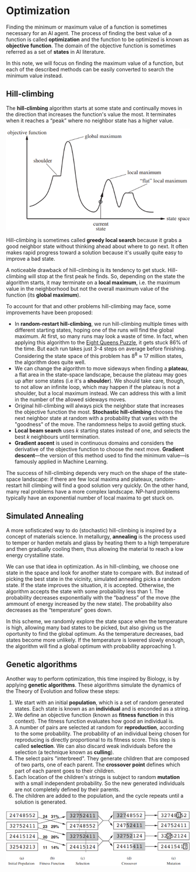 # Optimization
Finding the minimum or maximum value of a function is sometimes necessary for an AI agent. The process of finding the best value of a function is called **optimization** and the function to be optimized is known as **objective function**. The domain of the objective function is sometimes referred as a set of **states** in AI literature.

In this note, we will focus on finding the maximum value of a function, but each of the described methods can be easily converted to search the minimum value instead.

## Hill-climbing
The **hill-climbing** algorithm starts at some state and continually moves in the direction that increases the function's value the most. It terminates when it reaches a “peak” where no neighbor state has a higher value.

![Hill-climbing](images/hill-climbing.png)

Hill-climbing is sometimes called **greedy local search** because it grabs a good neighbor state without thinking ahead about where to go next. It often makes rapid progress toward a solution because it's usually quite easy to improve a bad state.

A noticeable drawback of hill-climbing is its tendency to get stuck. Hill-climbing will stop at the first peak he finds. So, depending on the state the algorithm starts, it may terminate on a **local maximum**, i.e. the maximum value in the neighborhood but not the overall maximum value of the function (its **global maximum**).

To account for that and other problems hill-climbing may face, some improvements have been proposed:

* In **random-restart hill-climbing**, we run hill-climbing multiple times with different starting states, hoping one of the runs will find the global maximum. At first, so many runs may look a waste of time. In fact, when applying this algorithm to the [Eight Queens Puzzle](https://en.wikipedia.org/wiki/Eight_queens_puzzle), it gets stuck 86% of the time. But each run takes just 3-4 steps on average before finishing. Considering the state space of this problem has 8<sup>8</sup> ≈ 17 million states, the algorithm does quite well.
* We can change the algorithm to move sideways when finding a **plateau**, a flat area in the state-space landscape, because the plateau may goes up after some states (i.e it's a **shoulder**). We should take care, though, to not allow an infinite loop, which may happen if the plateau is not a shoulder, but a local maximum instead. We can address this with a limit in the number of the allowed sideways moves.
* Original hill-climbing will always pick the neighbor state that increases the objective function the most. **Stochastic hill-climbing** chooses the next neighbor state at random with a probability that varies with the "goodness" of the move. The randomness helps to avoid getting stuck.
* **Local beam search** uses *k* starting states instead of one, and selects the best *k* neighbours until termination.
* **Gradient ascent** is used in continuous domains and considers the derivative of the objective function to choose the next move. **Gradient descent**—the version of this method used to find the minimum value—is famously applied in Machine Learning.

The success of hill-climbing depends very much on the shape of the state-space landscape: if there are few local maxima and plateaux, random-restart hill climbing will find a good solution very quickly. On the other hand, many real problems have a more complex landscape. NP-hard problems typically have an exponential number of local maxima to get stuck on.

## Simulated Annealing
A more sofisticated way to do (stochastic) hill-climbing is inspired by a concept of materials science. In metallurgy, **annealing** is the process used to temper or harden metals and glass by heating them to a high temperature and then gradually cooling them, thus allowing the material to reach a low energy crystalline state.

We can use that idea in optimization. As in hill-climbing, we choose one state in the space and look for another state to compare with. But instead of picking the best state in the vicinity, simulated annealing picks a random state. If the state improves the situation, it is accepted. Otherwise, the algorithm accepts the state with some probability less than 1. The probability decreases exponentially with the “badness” of the move (the ammount of energy increased by the new state). The probability also decreases as the “temperature” goes down.

In this scheme, we randomly explore the state space when the temperature is high, allowing many bad states to be picked, but also giving us the oportunity to find the global optimum. As the temperature decreases, bad states become more unlikely. If the temperature is lowered slowly enough, the algorithm will find a global optimum with probability approaching 1.

## Genetic algorithms
Another way to perform optimization, this time inspired by Biology, is by applying **genetic algorithms**. These algorithms simulate the dynamics of the Theory of Evolution and follow these steps:

1. We start with an initial **population**, which is a set of random generated states. Each state is known as an **individual** and is enconded as a string.
2. We define an objective function (known as **fitness function** in this context). The fitness function evaluates how good an individual is.
3. A number of pairs are selected at random for **reproduction**, according to the some probability. The probability of an individual being chosen for reproducing is directly proportional to its fitness score. This step is called **selection**. We can also discard weak individuals before the selection (a technique known as **culling**).
4. The select pairs "interbreed". They generate children that are composed of two parts, one of each parent. The **crossover point** defines which part of each parent goes to their children.
5. Each location of the children's strings is subject to random **mutation** with a small independent probability. So the new generated individuals are not completely defined by their parents.
6. The children are added to the population, and the cycle repeats until a solution is generated.

![Genetic Algorithm](images/genetic_algorithm.png)
